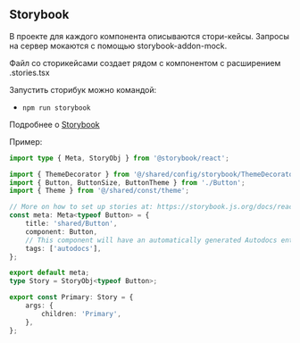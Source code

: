 ## Storybook

В проекте для каждого компонента описываются стори-кейсы.
Запросы на сервер мокаются с помощью storybook-addon-mock.

Файл со сторикейсами создает рядом с компонентом с расширением .stories.tsx

Запустить сторибук можно командой:
- `npm run storybook`

Подробнее о [Storybook](/docs/storybook.md)

Пример:

```typescript jsx
import type { Meta, StoryObj } from '@storybook/react';

import { ThemeDecorator } from '@/shared/config/storybook/ThemeDecorator/ThemeDecorator';
import { Button, ButtonSize, ButtonTheme } from './Button';
import { Theme } from '@/shared/const/theme';

// More on how to set up stories at: https://storybook.js.org/docs/react/writing-stories/introduction#default-export
const meta: Meta<typeof Button> = {
    title: 'shared/Button',
    component: Button,
    // This component will have an automatically generated Autodocs entry: https://storybook.js.org/docs/react/writing-docs/autodocs
    tags: ['autodocs'],
};

export default meta;
type Story = StoryObj<typeof Button>;

export const Primary: Story = {
    args: {
        children: 'Primary',
    },
};
```
